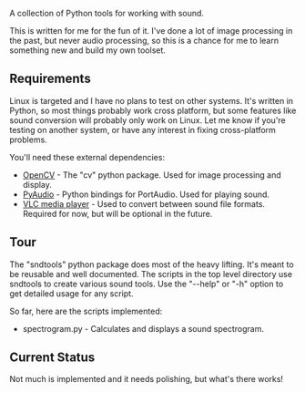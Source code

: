 
A collection of Python tools for working with sound.

This is written for me for the fun of it. I've done a lot of image processing
in the past, but never audio processing, so this is a chance for me to learn
something new and build my own toolset.


## Requirements

Linux is targeted and I have no plans to test on other systems. It's written in
Python, so most things probably work cross platform, but some features like
sound conversion will probably only work on Linux. Let me know if you're
testing on another system, or have any interest in fixing cross-platform
problems.

You'll need these external dependencies:

* [OpenCV](http://opencv.org/) - The "cv" python package. Used for image
    processing and display.
* [PyAudio](http://people.csail.mit.edu/hubert/pyaudio/) - Python bindings for PortAudio. Used for playing sound.
* [VLC media player](https://www.videolan.org/vlc/) - Used to convert between
    sound file formats. Required for now, but will be optional in the future.


## Tour

The "sndtools" python package does most of the heavy lifting. It's meant to be
reusable and well documented. The scripts in the top level directory use
sndtools to create various sound tools. Use the "--help" or "-h" option to get
detailed usage for any script.

So far, here are the scripts implemented:

* spectrogram.py - Calculates and displays a sound spectrogram.


## Current Status

Not much is implemented and it needs polishing, but what's there works!
